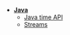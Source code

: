 * [**Java**](/techtalk/java)
  * [Java time API](/techtalk/java/java_time_api)
  * [Streams](/techtalk/java/streams)
